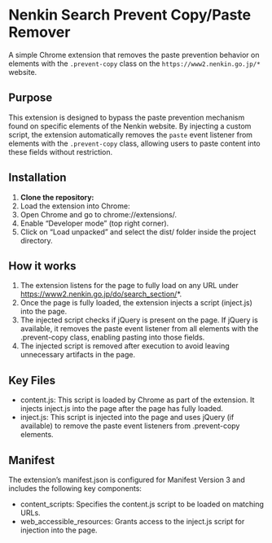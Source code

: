 # Nenkin Search Prevent Copy/Paste Remover

A simple Chrome extension that removes the paste prevention behavior on elements with the `.prevent-copy` class on the `https://www2.nenkin.go.jp/*` website.

## Purpose

This extension is designed to bypass the paste prevention mechanism found on specific elements of the Nenkin website. By injecting a custom script, the extension automatically removes the `paste` event listener from elements with the `.prevent-copy` class, allowing users to paste content into these fields without restriction.

## Installation

1. **Clone the repository:**
2. Load the extension into Chrome:
3. Open Chrome and go to chrome://extensions/.
4. Enable “Developer mode” (top right corner).
5. Click on “Load unpacked” and select the dist/ folder inside the project directory.

## How it works

1. The extension listens for the page to fully load on any URL under https://www2.nenkin.go.jp/do/search_section/*.
2. Once the page is fully loaded, the extension injects a script (inject.js) into the page.
3. The injected script checks if jQuery is present on the page. If jQuery is available, it removes the paste event listener from all elements with the .prevent-copy class, enabling pasting into those fields.
4. The injected script is removed after execution to avoid leaving unnecessary artifacts in the page.

## Key Files

- content.js: This script is loaded by Chrome as part of the extension. It injects inject.js into the page after the page has fully loaded.
- inject.js: This script is injected into the page and uses jQuery (if available) to remove the paste event listeners from .prevent-copy elements.

## Manifest

The extension’s manifest.json is configured for Manifest Version 3 and includes the following key components:

- content_scripts: Specifies the content.js script to be loaded on matching URLs.
- web_accessible_resources: Grants access to the inject.js script for injection into the page.
